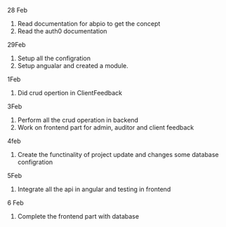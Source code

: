 28 Feb

1. Read documentation for abpio to get the concept
2. Read the auth0 documentation

29Feb

1. Setup all the configration
2. Setup angualar and created a module.

1Feb

1. Did crud opertion in ClientFeedback

3Feb

1. Perform all the crud operation in backend
2. Work on frontend part for admin, auditor and client feedback

4feb

1. Create the functinality of project update and changes some database configration

5Feb

1. Integrate all the api in angular and testing in frontend

6 Feb

1. Complete the frontend part with database
